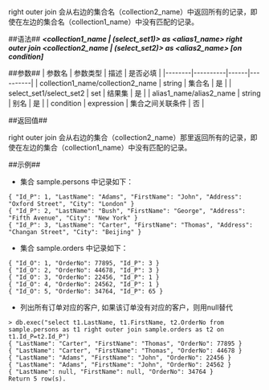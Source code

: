 
right outer join 会从右边的集合名（collection2_name）中返回所有的记录，即使在左边的集合名（collection1_name）中没有匹配的记录。

##语法##
***\<collection1_name | (select_set1)\> as \<alias1_name\> right outer join \<collection2_name | (select_set2)\> as \<alias2_name\> [on condition]***

##参数##
| 参数名 | 参数类型 | 描述 | 是否必填 |
|--------|----------|------|----------|
| collection1_name/collection2_name | string | 集合名  | 是 |
| select_set1/select_set2 | set | 结果集  | 是 |
| alias1_name/alias2_name | string | 别名  | 是 |
| condition | expression | 集合之间关联条件  | 否 |

##返回值##

right outer join 会从右边的集合（collection2_name）那里返回所有的记录，即使在左边的集合（collection1_name）中没有匹配的记录。

##示例##

   * 集合 sample.persons 中记录如下：

   ```lang-json
   { "Id_P": 1, "LastName": "Adams", "FirstName": "John", "Address": "Oxford Street", "City": "London" }
   { "Id_P": 2, "LastName": "Bush", "FirstName": "George", "Address": "Fifth Avenue", "City": "New York" }
   { "Id_P": 3, "LastName": "Carter", "FirstName": "Thomas", "Address": "Changan Street", "City": "Beijing" }
   ```

   * 集合 sample.orders 中记录如下：

   ```lang-json
   { "Id_O": 1, "OrderNo": 77895, "Id_P": 3 }
   { "Id_O": 2, "OrderNo": 44678, "Id_P": 3 }
   { "Id_O": 3, "OrderNo": 22456, "Id_P": 1 }
   { "Id_O": 4, "OrderNo": 24562, "Id_P": 1 }
   { "Id_O": 5, "OrderNo": 34764, "Id_P": 65 }
   ```

   *  列出所有订单对应的客户, 如果该订单没有对应的客户，则用null替代 

   ```lang-javascript
   > db.exec("select t1.LastName, t1.FirstName, t2.OrderNo from sample.persons as t1 right outer join sample.orders as t2 on t1.Id_P=t2.Id_P")
   { "LastName": "Carter", "FirstName": "Thomas", "OrderNo": 77895 }
   { "LastName": "Carter", "FirstName": "Thomas", "OrderNo": 44678 }
   { "LastName": "Adams", "FirstName": "John", "OrderNo": 22456 }
   { "LastName": "Adams", "FirstName": "John", "OrderNo": 24562 }
   { "LastName": null, "FirstName": null, "OrderNo": 34764 }
   Return 5 row(s).
   ```
